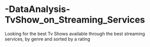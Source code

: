 # -DataAnalysis-TvShow_on_Streaming_Services
Looking for the best Tv Shows available through the best streaming services, by genre and sorted by a rating
